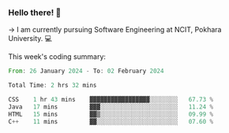 ### Hello there! 👋

-> I am currently pursuing Software Engineering at NCIT, Pokhara University. 💻


This week's coding summary:
<!--START_SECTION:waka-->

```rust
From: 26 January 2024 - To: 02 February 2024

Total Time: 2 hrs 32 mins

CSS    1 hr 43 mins    ▓▓▓▓▓▓▓▓▓▓▓▓▓▓▓▓▓░░░░░░░░   67.73 %
Java   17 mins         ▓▓▓░░░░░░░░░░░░░░░░░░░░░░   11.24 %
HTML   15 mins         ▓▓▒░░░░░░░░░░░░░░░░░░░░░░   09.99 %
C++    11 mins         ▓▓░░░░░░░░░░░░░░░░░░░░░░░   07.60 %
```

<!--END_SECTION:waka-->
